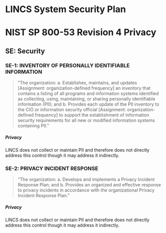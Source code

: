 # LINCS System Security Plan

# NIST SP 800-53 Revision 4 Privacy

## SE: Security

### SE-1: INVENTORY OF PERSONALLY IDENTIFIABLE INFORMATION

> "The organization:
>      a.   Establishes, maintains, and updates [Assignment: organization-defined
> frequency] an
>           inventory that contains a listing of all programs and information systems
> identified as
>           collecting, using, maintaining, or sharing personally identifiable information
> (PII); and
>      b.   Provides each update of the PII inventory to the CIO or information
> security official
>           [Assignment: organization-defined frequency] to support the establishment
> of information
>           security requirements for all new or modified information systems containing
> PII."

##### Privacy

LINCS does not collect or maintain PII and therefore does not directly address this
control though it may address it indirectly.


### SE-2: PRIVACY INCIDENT RESPONSE

> "The organization:
>      a.   Develops and implements a Privacy Incident Response Plan; and
>      b.   Provides an organized and effective response to privacy incidents in accordance with the
>           organizational Privacy Incident Response Plan."

##### Privacy

LINCS does not collect or maintain PII and therefore does not directly address this
control though it may address it indirectly.




